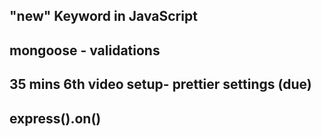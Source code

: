 ## "new" Keyword in JavaScript

## mongoose - validations

## 35 mins 6th video setup- prettier settings (due)

## express().on()
